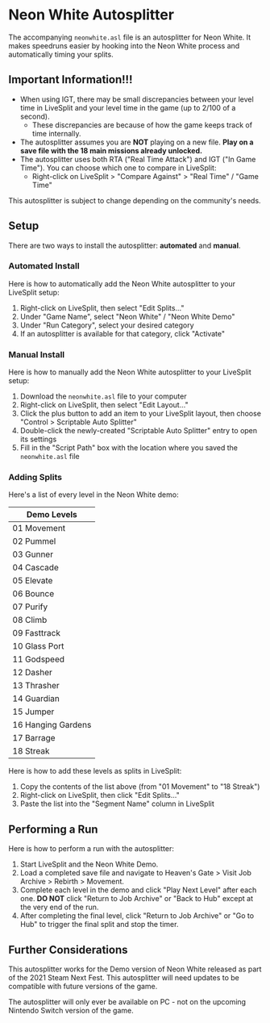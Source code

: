 # Neon White Autosplitter

The accompanying `neonwhite.asl` file is an autosplitter for Neon White. It makes speedruns easier by hooking into the Neon White process and automatically timing your splits.

## Important Information!!!

* When using IGT, there may be small discrepancies between your level time in LiveSplit and your level time in the game (up to 2/100 of a second).
    * These discrepancies are because of how the game keeps track of time internally.
* The autosplitter assumes you are **NOT** playing on a new file. **Play on a save file with the 18 main missions already unlocked.**
* The autosplitter uses both RTA ("Real Time Attack") and IGT ("In Game Time"). You can choose which one to compare in LiveSplit:
    * Right-click on LiveSplit > "Compare Against" > "Real Time" / "Game Time"

This autosplitter is subject to change depending on the community's needs.

## Setup

There are two ways to install the autosplitter: **automated** and **manual**.

### Automated Install

Here is how to automatically add the Neon White autosplitter to your LiveSplit setup:
1. Right-click on LiveSplit, then select "Edit Splits..."
2. Under "Game Name", select "Neon White" / "Neon White Demo"
3. Under "Run Category", select your desired category
4. If an autosplitter is available for that category, click "Activate"

### Manual Install

Here is how to manually add the Neon White autosplitter to your LiveSplit setup:
1. Download the `neonwhite.asl` file to your computer
2. Right-click on LiveSplit, then select "Edit Layout..."
3. Click the plus button to add an item to your LiveSplit layout, then choose "Control > Scriptable Auto Splitter"
4. Double-click the newly-created "Scriptable Auto Splitter" entry to open its settings
5. Fill in the "Script Path" box with the location where you saved the `neonwhite.asl` file

### Adding Splits

Here's a list of every level in the Neon White demo:

| Demo Levels |
|---|
| 01 Movement |
| 02 Pummel |
| 03 Gunner |
| 04 Cascade |
| 05 Elevate |
| 06 Bounce |
| 07 Purify |
| 08 Climb |
| 09 Fasttrack |
| 10 Glass Port |
| 11 Godspeed |
| 12 Dasher |
| 13 Thrasher |
| 14 Guardian |
| 15 Jumper |
| 16 Hanging Gardens |
| 17 Barrage |
| 18 Streak |

Here is how to add these levels as splits in LiveSplit:
1. Copy the contents of the list above (from "01 Movement" to "18 Streak")
2. Right-click on LiveSplit, then click "Edit Splits..."
3. Paste the list into the "Segment Name" column in LiveSplit

## Performing a Run

Here is how to perform a run with the autosplitter:
1. Start LiveSplit and the Neon White Demo.
2. Load a completed save file and navigate to Heaven's Gate > Visit Job Archive > Rebirth > Movement.
3. Complete each level in the demo and click "Play Next Level" after each one. **DO NOT** click "Return to Job Archive" or "Back to Hub" except at the very end of the run.
4. After completing the final level, click "Return to Job Archive" or "Go to Hub" to trigger the final split and stop the timer.

## Further Considerations

This autosplitter works for the Demo version of Neon White released as part of the 2021 Steam Next Fest. This autosplitter will need updates to be compatible with future versions of the game.

The autosplitter will only ever be available on PC - not on the upcoming Nintendo Switch version of the game.